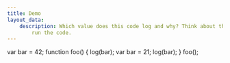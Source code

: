 ```yaml
---
title: Demo
layout_data:
    description: Which value does this code log and why? Think about the answer *before* you
        run the code.
---
```


var bar = 42;
function foo() {
log(bar);
var bar = 21;
log(bar);
}
foo();
